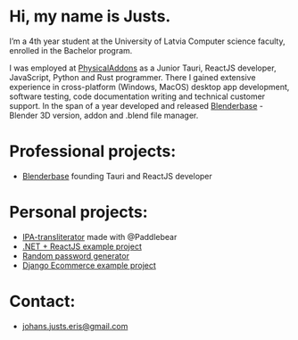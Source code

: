 # Hi, my name is Justs.
I’m a 4th year student at the University of Latvia Computer science faculty, enrolled in the Bachelor program. 

I was employed at [PhysicalAddons](https://www.physicaladdons.com/psa/) as a Junior Tauri, ReactJS developer, JavaScript, Python and Rust programmer. There I gained extensive experience in cross-platform (Windows, MacOS) desktop app development, software testing, code documentation writing and technical customer support. In the span of a year developed and released [Blenderbase](https://github.com/PhysicalAddons/blenderbase-public) - Blender 3D version, addon and .blend file manager.

# Professional projects:
- [Blenderbase](https://github.com/PhysicalAddons/blenderbase-public) founding Tauri and ReactJS developer

# Personal projects:
- [IPA-transliterator](https://github.com/Paddlebear/valteh-ipa-translit) made with @Paddlebear
- [.NET + ReactJS example project](https://github.com/JJeris/dot-net-react-learning)
- [Random password generator](https://jjeris.github.io/random-password-generator-website/)
- [Django Ecommerce example project](https://github.com/JJeris/django-ecommerce)

# Contact:
- johans.justs.eris@gmail.com


<!---
JJeris/JJeris is a ✨ special ✨ repository because its `README.md` (this file) appears on your GitHub profile.
You can click the Preview link to take a look at your changes.
--->
